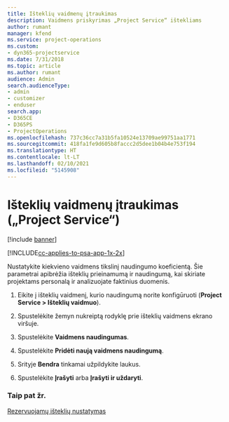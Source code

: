 ```yaml
---
title: Išteklių vaidmenų įtraukimas
description: Vaidmens priskyrimas „Project Service“ ištekliams
author: rumant
manager: kfend
ms.service: project-operations
ms.custom:
- dyn365-projectservice
ms.date: 7/31/2018
ms.topic: article
ms.author: rumant
audience: Admin
search.audienceType:
- admin
- customizer
- enduser
search.app:
- D365CE
- D365PS
- ProjectOperations
ms.openlocfilehash: 737c36cc7a31b5fa10524e13709ae99751aa1771
ms.sourcegitcommit: 418fa1fe9d605b8faccc2d5dee1b04b4e753f194
ms.translationtype: HT
ms.contentlocale: lt-LT
ms.lasthandoff: 02/10/2021
ms.locfileid: "5145908"
---
```

# <a name="add-resource-roles-project-service"></a>Išteklių vaidmenų įtraukimas („Project Service“)

[!include [banner](../includes/psa-now-project-operations.md)]

[!INCLUDE[cc-applies-to-psa-app-1x-2x](../includes/cc-applies-to-psa-app-1x-2x.md)]

Nustatykite kiekvieno vaidmens tikslinį naudingumo koeficientą. Šie parametrai apibrėžia išteklių prieinamumą ir naudingumą, kai skiriate projektams personalą ir analizuojate faktinius duomenis.  
  
1.  Eikite į išteklių vaidmenį, kurio naudingumą norite konfigūruoti (**Project Service > Išteklių vaidmuo**).  
  
2.  Spustelėkite žemyn nukreiptą rodyklę prie išteklių vaidmens ekrano viršuje.  
  
3.  Spustelėkite **Vaidmens naudingumas**.  
  
4.  Spustelėkite **Pridėti naują vaidmens naudingumą**.  
  
5.  Srityje **Bendra** tinkamai užpildykite laukus.  
  
6.  Spustelėkite **Įrašyti** arba **Įrašyti ir uždaryti**.  
  
### <a name="see-also"></a>Taip pat žr.  
 [Rezervuojamų išteklių nustatymas](../psa/set-up-resources.md)
